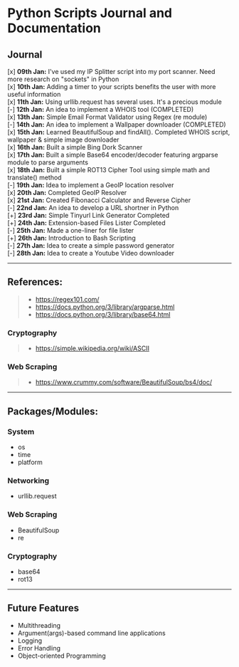 # Python Scripts Journal and Documentation <br>

## Journal
[x] **09th Jan:** I've used my IP Splitter script into my port scanner. Need more research on "sockets" in Python <br>
[x] **10th Jan:** Adding a timer to your scripts benefits the user with more useful information <br>
[x] **11th Jan:** Using urllib.request has several uses. It's a precious module <br>
[-] **12th Jan:** An idea to implement a WHOIS tool (COMPLETED) <br>
[x] **13th Jan:** Simple Email Format Validator using Regex (re module) <br>
[-] **14th Jan:** An idea to implement a Wallpaper downloader (COMPLETED) <br>
[x] **15th Jan:** Learned BeautifulSoup and findAll(). Completed WHOIS script, wallpaper & simple image downloader<br>
[x] **16th Jan:** Built a simple Bing Dork Scanner <br>
[x] **17th Jan:** Built a simple Base64 encoder/decoder featuring argparse module to parse arguments <br>
[x] **18th Jan:** Built a simple ROT13 Cipher Tool using simple math and translate() method <br>
[-] **19th Jan:** Idea to implement a GeoIP location resolver <br>
[x] **20th Jan:** Completed GeoIP Resolver<br>
[x] **21st Jan:** Created Fibonacci Calculator and Reverse Cipher<br>
[-] **22nd Jan:** An idea to develop a URL shortner in Python<br>
[+] **23rd Jan:** Simple Tinyurl Link Generator Completed<br>
[+] **24th Jan:** Extension-based Files Lister Completed<br>
[-] **25th Jan:** Made a one-liner for file lister<br>
[+] **26th Jan:** Introduction to Bash Scripting<br>
[-] **27th Jan:** Idea to create a simple password generator<br>
[-] **28th Jan:** Idea to create a Youtube Video downloader<br>
___
## References: 
> - https://regex101.com/
> - https://docs.python.org/3/library/argparse.html
> - https://docs.python.org/3/library/base64.html

### Cryptography
> - https://simple.wikipedia.org/wiki/ASCII

### Web Scraping
> - https://www.crummy.com/software/BeautifulSoup/bs4/doc/

___

## Packages/Modules: 
### System
- os
- time
- platform

### Networking
- urllib.request

### Web Scraping
- BeautifulSoup
- re

### Cryptography
- base64
- rot13

___
## Future Features
- Multithreading
- Argument(args)-based command line applications
- Logging
- Error Handling
- Object-oriented Programming
